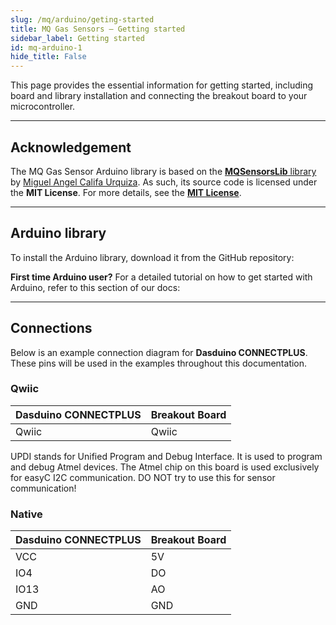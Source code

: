 ```yaml
---
slug: /mq/arduino/geting-started 
title: MQ Gas Sensors – Getting started
sidebar_label: Getting started
id: mq-arduino-1 
hide_title: False
---
```


This page provides the essential information for getting started, including board and library installation and connecting the breakout board to your microcontroller.

---

## Acknowledgement

<InfoBox> The MQ Gas Sensor Arduino library is based on the [**MQSensorsLib** library](https://github.com/miguel5612/MQSensorsLib) by [Miguel Angel Califa Urquiza](https://github.com/miguel5612). As such, its source code is licensed under the **MIT License**. For more details, see the [**MIT License**](https://opensource.org/license/mit).</InfoBox>

<CenteredImage src="/img/license/MIT.png" alt="BSD license" width="250px" />

---

## Arduino library

To install the Arduino library, download it from the GitHub repository:
<QuickLink  
  title="MQX Gas Sensor Arduino library"  
  description="MQ Gas Sensor Arduino library by Soldered"  
  url="https://github.com/SolderedElectronics/Soldered-MQ-Gas-Sensor-Arduino-Library"  
/>  

<InfoBox>

**First time Arduino user?** For a detailed tutorial on how to get started with Arduino, refer to this section of our docs:

<QuickLink  
  title="Getting started with Arduino"  
  description="A full, comprehensive tutorial on how to fully set up and upload code for the first time on an Arduino board, from scratch!"  
  url="/documentation/arduino/quick-start-guide"  
/>  

</InfoBox>

---

## Connections

Below is an example connection diagram for **Dasduino CONNECTPLUS**. These pins will be used in the examples throughout this documentation.

### Qwiic

| **Dasduino CONNECTPLUS** | **Breakout Board** |
| ------------------------ | ------------------ |
| Qwiic                    | Qwiic              |

<WarningBox>UPDI stands for Unified Program and Debug Interface. It is used to program and debug Atmel devices. The Atmel chip on this board is used exclusively for easyC I2C communication. DO NOT try to use this for sensor communication!</WarningBox>

### Native

| **Dasduino CONNECTPLUS** | **Breakout Board** |
| ------------------------ | ------------------ |
| VCC                      | 5V                 |
| IO4                      | DO                 |
| IO13                     | AO                 |
| GND                      | GND                |